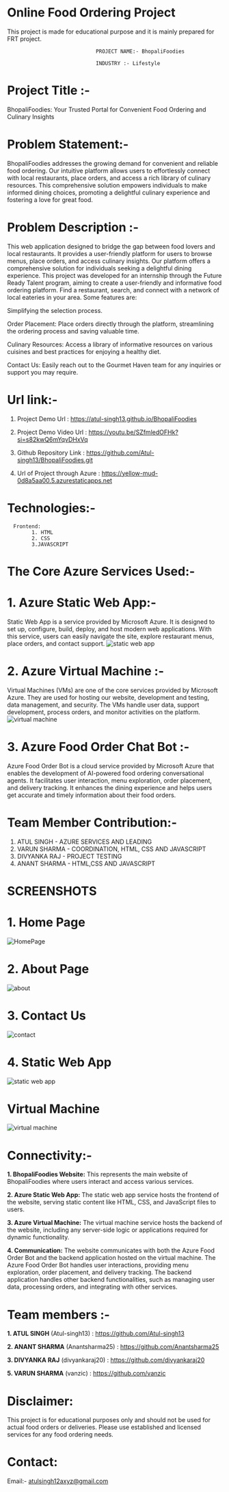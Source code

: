 # Online Food Ordering Project

This project is made for educational purpose and it is mainly prepared for FRT project.

                                 PROJECT NAME:- BhopaliFoodies
   
                                 INDUSTRY :- Lifestyle
# Project Title :-

BhopaliFoodies: Your Trusted Portal for Convenient Food Ordering and Culinary Insights                                
      
# Problem Statement:-

BhopaliFoodies addresses the growing demand for convenient and reliable food ordering. Our intuitive platform allows users to effortlessly connect with local restaurants, place orders, and access a rich library of culinary resources. This comprehensive solution empowers individuals to make informed dining choices, promoting a delightful culinary experience and fostering a love for great food.

# Problem Description :-

This web application designed to bridge the gap between food lovers and local restaurants. It provides a user-friendly platform for users to browse menus, place orders, and access culinary insights. Our platform offers a comprehensive solution for individuals seeking a delightful dining experience. This project was developed for an internship through the Future Ready Talent program, aiming to create a user-friendly and informative food ordering platform. Find a restaurant, search, and connect with a network of local eateries in your area. Some features are:

Simplifying the selection process.

Order Placement: Place orders directly through the platform, streamlining the ordering process and saving valuable time.

Culinary Resources: Access a library of informative resources on various cuisines and best practices for enjoying a healthy diet.

Contact Us: Easily reach out to the Gourmet Haven team for any inquiries or support you may require.


# Url link:-

1. Project Demo Url : https://atul-singh13.github.io/BhopaliFoodies

2. Project Demo Video Url : https://youtu.be/SZfmledOFHk?si=s82kwQ6mYqvDHxVq

3. Github Repository Link : https://github.com/Atul-singh13/BhopaliFoodies.git

4. Url of Project through Azure : https://yellow-mud-0d8a5aa00.5.azurestaticapps.net


# Technologies:- 

      Frontend:
            1. HTML 
            2. CSS 
            3.JAVASCRIPT

# The Core Azure Services Used:- 

# 1. Azure Static Web App:-
Static Web App is a service provided by Microsoft Azure. It is designed to set up, configure, build, deploy, and host modern web applications. With this service, users can easily navigate the site, explore restaurant menus, place orders, and contact support.
![static web app](https://github.com/Atul-singh13/BhopaliFoodies/assets/148680832/56988cfb-f29f-4814-8f13-03d3fb827a9a)


# 2. Azure Virtual Machine :-
Virtual Machines (VMs) are one of the core services provided by Microsoft Azure. They are used for hosting our website, development and testing, data management, and security. The VMs handle user data, support development, process orders, and monitor activities on the platform.
![virtual machine](https://github.com/Atul-singh13/BhopaliFoodies/assets/148680832/d011190f-5919-4aa7-a530-fe84ac9cc999)


# 3. Azure Food Order Chat Bot :-
Azure Food Order Bot is a cloud service provided by Microsoft Azure that enables the development of AI-powered food ordering conversational agents. It facilitates user interaction, menu exploration, order placement, and delivery tracking. It enhances the dining experience and helps users get accurate and timely information about their food orders.


# Team Member Contribution:-
1. ATUL SINGH - AZURE SERVICES AND LEADING
2. VARUN SHARMA - COORDINATION, HTML, CSS AND JAVASCRIPT
3. DIVYANKA RAJ - PROJECT TESTING
4. ANANT SHARMA - HTML,CSS AND JAVASCRIPT
   
#                              SCREENSHOTS

# 1. Home Page
![HomePage](https://github.com/Atul-singh13/BhopaliFoodies/assets/148680832/5b9789ab-ce04-47f9-be08-9d49da3b2ed0)

# 2. About Page
![about](https://github.com/Atul-singh13/BhopaliFoodies/assets/148680832/f56097d6-4a75-48ac-b1c0-7416c2645f9f)

# 3. Contact Us
![contact](https://github.com/Atul-singh13/BhopaliFoodies/assets/148680832/ab3469e5-7b49-4bca-8c55-8ba18c9bf11a)

# 4. Static Web App
![static web app](https://github.com/Atul-singh13/BhopaliFoodies/assets/148680832/c3200454-23ac-402c-9ed8-c89d75a426f7)

# Virtual Machine
![virtual machine](https://github.com/Atul-singh13/BhopaliFoodies/assets/148680832/ac27e511-9609-4fc2-8df3-d49f94198f9f)



# Connectivity:- 
**1. BhopaliFoodies Website:** This represents the main website of BhopaliFoodies where users interact and access various services.

**2. Azure Static Web App:** The static web app service hosts the frontend of the website, serving static content like HTML, CSS, and JavaScript files to users.

**3. Azure Virtual Machine:** The virtual machine service hosts the backend of the website, including any server-side logic or applications required for dynamic functionality.

**4. Communication:** The website communicates with both the Azure Food Order Bot and the backend application hosted on the virtual machine. The Azure Food Order Bot handles user interactions, providing menu exploration, order placement, and delivery tracking. The backend application handles other backend functionalities, such as managing user data, processing orders, and integrating with other services.



# Team members :-

**1. ATUL SINGH**
         (Atul-singh13) : https://github.com/Atul-singh13

**2. ANANT SHARMA** 
        (Anantsharma25) : https://github.com/Anantsharma25

**3. DIVYANKA RAJ**
       (divyankaraj20) : https://github.com/divyankaraj20

**5. VARUN SHARMA** 
      (vanzic)  : https://github.com/vanzic


# Disclaimer: 
This project is for educational purposes only and should not be used for actual food orders or deliveries. 
Please use established and licensed services for any food ordering needs.

# Contact:
Email:- atulsingh12axyz@gmail.com
